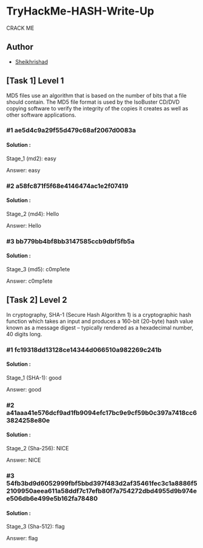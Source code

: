 # TryHackMe-HASH-Write-Up
CRACK ME

## Author
* [Sheikhrishad](https://tryhackme.com/p/Sheikhrishad)

## [Task 1] Level 1

MD5 files use an algorithm that is based on the number of bits that a file should contain. The MD5 file format is used by the IsoBuster CD/DVD copying software to verify the integrity of the copies it creates as well as other software applications.

### #1 	ae5d4c9a29f55d479c68af2067d0083a

#### Solution : 
Stage_1 (md2): easy

Answer: easy

### #2 	a58fc871f5f68e4146474ac1e2f07419

#### Solution : 
Stage_2 (md4): Hello

Answer: Hello

### #3 	bb779bb4bf8bb3147585ccb9dbf5fb5a

#### Solution : 
Stage_3 (md5): c0mp1ete

Answer: c0mp1ete



## [Task 2] Level 2

In cryptography, SHA-1 (Secure Hash Algorithm 1) is a cryptographic hash function which takes an input and produces a 160-bit (20-byte) hash value known as a message digest – typically rendered as a hexadecimal number, 40 digits long.

### #1 	fc19318dd13128ce14344d066510a982269c241b

#### Solution : 
Stage_1 (SHA-1): good

Answer: good

### #2 	a41aaa41e576dcf9ad1fb9094efc17bc9e9cf59b0c397a7418cc63824258e80e

#### Solution : 
Stage_2 (Sha-256): NICE

Answer: NICE

### #3  54fb3bd9d6052999fbf5bbd397f483d2af35461fec3c1a8886f52109950aeea611a58ddf7c17efb80f7a754272dbd4955d9b974ee506db6e499e5b162fa78480

#### Solution : 
Stage_3 (Sha-512): flag

Answer: flag


